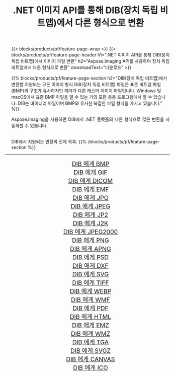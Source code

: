 ﻿---
title: .NET 이미지 API를 통해 DIB(장치 독립 비트맵)에서 다른 형식으로 변환 
weight: 3920
url: /ko/net/conversion/from/dib 
lang: ko
langdirlevel: 2
locales: zh-hans,ja,it,ru,de,es,fr,nl,id,lt,pl,pt,vi,tr,ko,zh-hant,ar,hi,th,sv,cs,uk,he
description: Aspose.Imaging을 사용하면 DIB(장치 독립 비트맵) 에서 다른 형식으로 쉽게 변환할 수 있습니다.
---

{{< blocks/products/pf/feature-page-wrap >}}
{{< blocks/products/pf/feature-page-header h1=".NET 이미지 API를 통해 DIB(장치 독립 비트맵)에서 이미지 파일 변환" h2="Aspose.Imaging API를 사용하여 장치 독립 비트맵에서 다른 형식으로 변환" downloadText="다운로드" >}}


{{% blocks/products/pf/feature-page-section  h2="DIB(장치 독립 비트맵)에서 변환할 지원되는 모든 이미지 형식 DIB(장치 독립 비트맵) 파일은 표준 비트맵 파일(BMP)과 구조가 유사하지만 헤더가 다른 래스터 이미지 파일입니다. Windows 및 macOS에서 표준 BMP 파일을 열 수 있는 거의 모든 응용 프로그램에서 열 수 있습니다. DIB는 바이너리 파일이며 BMP와 유사한 복잡한 파일 형식을 가지고 있습니다." %}}
<p align=justify>Aspose.Imaging을 사용하면 DIB에서 .NET 플랫폼의 다른 형식으로 많은 변환을 자동화할 수 있습니다.</p>
<br/>
DIB에서 지원되는 변환의 전체 목록:
{{% /blocks/products/pf/feature-page-section %}}
<div class="container-fluid productfamilypage bg-gray">
    <div class="convertypes bg-gray agp-content section">
        <div class="container">
		<hr style="margin-left:-20px;"/>
		<div class="row other-converters" style="gap: 10px;font-size: 19px;text-align:center;">
		    <div class='col-md-2 other-converter remove-lp remove-rp'><a href="/imaging/ko/net/conversion/dib-to-bmp" style="padding:15px;">DIB 에게 BMP</a></div><div class='col-md-2 other-converter remove-lp remove-rp'><a href="/imaging/ko/net/conversion/dib-to-gif" style="padding:15px;">DIB 에게 GIF</a></div><div class='col-md-2 other-converter remove-lp remove-rp'><a href="/imaging/ko/net/conversion/dib-to-dicom" style="padding:15px;">DIB 에게 DICOM</a></div><div class='col-md-2 other-converter remove-lp remove-rp'><a href="/imaging/ko/net/conversion/dib-to-emf" style="padding:15px;">DIB 에게 EMF</a></div><div class='col-md-2 other-converter remove-lp remove-rp'><a href="/imaging/ko/net/conversion/dib-to-jpg" style="padding:15px;">DIB 에게 JPG</a></div><div class='col-md-2 other-converter remove-lp remove-rp'><a href="/imaging/ko/net/conversion/dib-to-jpeg" style="padding:15px;">DIB 에게 JPEG</a></div><div class='col-md-2 other-converter remove-lp remove-rp'><a href="/imaging/ko/net/conversion/dib-to-jp2" style="padding:15px;">DIB 에게 JP2</a></div><div class='col-md-2 other-converter remove-lp remove-rp'><a href="/imaging/ko/net/conversion/dib-to-j2k" style="padding:15px;">DIB 에게 J2K</a></div><div class='col-md-2 other-converter remove-lp remove-rp'><a href="/imaging/ko/net/conversion/dib-to-jpeg2000" style="padding:15px;">DIB 에게 JPEG2000</a></div><div class='col-md-2 other-converter remove-lp remove-rp'><a href="/imaging/ko/net/conversion/dib-to-png" style="padding:15px;">DIB 에게 PNG</a></div><div class='col-md-2 other-converter remove-lp remove-rp'><a href="/imaging/ko/net/conversion/dib-to-apng" style="padding:15px;">DIB 에게 APNG</a></div><div class='col-md-2 other-converter remove-lp remove-rp'><a href="/imaging/ko/net/conversion/dib-to-psd" style="padding:15px;">DIB 에게 PSD</a></div><div class='col-md-2 other-converter remove-lp remove-rp'><a href="/imaging/ko/net/conversion/dib-to-dxf" style="padding:15px;">DIB 에게 DXF</a></div><div class='col-md-2 other-converter remove-lp remove-rp'><a href="/imaging/ko/net/conversion/dib-to-svg" style="padding:15px;">DIB 에게 SVG</a></div><div class='col-md-2 other-converter remove-lp remove-rp'><a href="/imaging/ko/net/conversion/dib-to-tiff" style="padding:15px;">DIB 에게 TIFF</a></div><div class='col-md-2 other-converter remove-lp remove-rp'><a href="/imaging/ko/net/conversion/dib-to-webp" style="padding:15px;">DIB 에게 WEBP</a></div><div class='col-md-2 other-converter remove-lp remove-rp'><a href="/imaging/ko/net/conversion/dib-to-wmf" style="padding:15px;">DIB 에게 WMF</a></div><div class='col-md-2 other-converter remove-lp remove-rp'><a href="/imaging/ko/net/conversion/dib-to-pdf" style="padding:15px;">DIB 에게 PDF</a></div><div class='col-md-2 other-converter remove-lp remove-rp'><a href="/imaging/ko/net/conversion/dib-to-html" style="padding:15px;">DIB 에게 HTML</a></div><div class='col-md-2 other-converter remove-lp remove-rp'><a href="/imaging/ko/net/conversion/dib-to-emz" style="padding:15px;">DIB 에게 EMZ</a></div><div class='col-md-2 other-converter remove-lp remove-rp'><a href="/imaging/ko/net/conversion/dib-to-wmz" style="padding:15px;">DIB 에게 WMZ</a></div><div class='col-md-2 other-converter remove-lp remove-rp'><a href="/imaging/ko/net/conversion/dib-to-tga" style="padding:15px;">DIB 에게 TGA</a></div><div class='col-md-2 other-converter remove-lp remove-rp'><a href="/imaging/ko/net/conversion/dib-to-svgz" style="padding:15px;">DIB 에게 SVGZ</a></div><div class='col-md-2 other-converter remove-lp remove-rp'><a href="/imaging/ko/net/conversion/dib-to-canvas" style="padding:15px;">DIB 에게 CANVAS</a></div><div class='col-md-2 other-converter remove-lp remove-rp'><a href="/imaging/ko/net/conversion/dib-to-ico" style="padding:15px;">DIB 에게 ICO</a></div>
                </div>
        </div>
    </div>
</div>
<br/>

